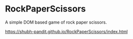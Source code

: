 # RockPaperScissors
A simple DOM based game of rock paper scissors.

https://shubh-pandit.github.io/RockPaperScissors/index.html
